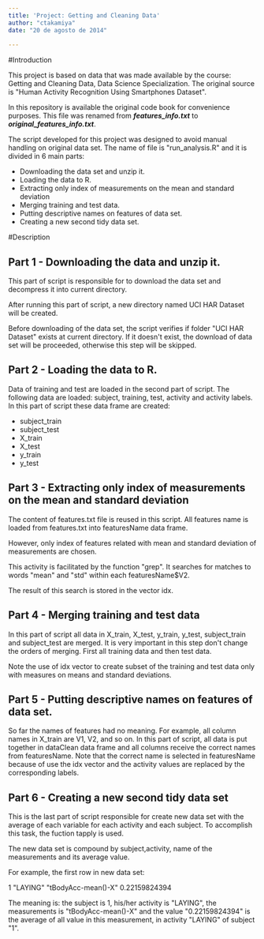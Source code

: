 ```yaml
---
title: 'Project: Getting and Cleaning Data'
author: "ctakamiya"
date: "20 de agosto de 2014"
 
---
```


#Introduction

This project is based on data that was made available by the course: Getting and 
Cleaning Data, Data Science Specialization. The original source is "Human 
Activity Recognition Using Smartphones Dataset".

In this repository is available the original code book for convenience purposes. 
This file was renamed from **_features\_info.txt_** to 
**_original\_features\_info.txt_**.

The script developed for this project was designed to avoid manual handling 
on original data set. The name of file is "run_analysis.R" and it is 
divided in 6 main parts:

* Downloading the data set and unzip it.
* Loading the data to R.
* Extracting only index of measurements on the mean and standard deviation
* Merging training and test data.
* Putting descriptive names on features of data set.
* Creating a new second tidy data set.

#Description 
## Part 1 - Downloading the data and unzip it.

This part of script is responsible for to download the data set and decompress 
it into current directory. 

After running this part of script, a new directory named UCI HAR Dataset will be
created.

Before downloading of the data set, the script verifies if folder 
"UCI HAR Dataset" exists at current directory. If it doesn't exist, the download
of data set will be proceeded,  otherwise this step will be skipped. 


## Part 2 - Loading the data to R.
Data of training and test are loaded in the second part of script. The following 
data are loaded: subject, training, test, activity and activity labels.
In this part of script these data frame are created: 

* subject_train
* subject_test
* X_train 
* X_test
* y_train
* y_test

## Part 3 - Extracting only index of measurements on the mean and standard deviation

The content of features.txt file is reused in this script. All features name is 
loaded from features.txt into featuresName data frame. 

However, only index of features related with mean and standard deviation of 
measurements are chosen. 

This activity is facilitated by the function "grep". It searches for matches to 
words "mean" and "std" within each featuresName$V2.

The result of this search is stored in the vector idx.

## Part 4 - Merging training and test data 

In this part of script all data in X_train, X_test, y_train, y_test, 
subject_train and subject_test are merged. It is very important in this step don't 
change the orders of merging. First all training data and then test data.

Note the use of idx vector to create subset of the training and test data only
with measures on means and standard deviations.

## Part 5 - Putting descriptive names on features of data set. 
So far the names of features had no meaning. For example, all column names in 
X_train are V1, V2, and so on.
In this part of script, all data is put together in dataClean data frame and all
columns receive the correct names from featuresName. Note that the correct name 
is selected in featuresName because of use the idx vector and the activity 
values are replaced by the corresponding labels.

## Part 6 - Creating a new second tidy data set  

This is the last part of script responsible for create new data set with the 
average of each variable for each activity and each subject. To accomplish this 
task, the fuction tapply is used. 

The new data set is compound by subject,activity, name of  the measurements and 
its average value.

For example, the first row in new data set:

1 "LAYING" "tBodyAcc-mean()-X" 0.22159824394

The meaning is: the subject is 1, his/her activity is "LAYING", the measurements
is "tBodyAcc-mean()-X" and the value "0.22159824394" is the average of all value 
in this measurement, in activity "LAYING" of subject "1".



